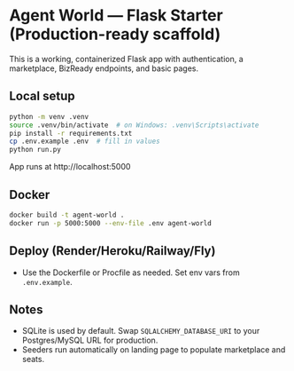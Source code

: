 # Agent World — Flask Starter (Production-ready scaffold)

This is a working, containerized Flask app with authentication, a marketplace, BizReady endpoints, and basic pages.

## Local setup

```bash
python -m venv .venv
source .venv/bin/activate  # on Windows: .venv\Scripts\activate
pip install -r requirements.txt
cp .env.example .env  # fill in values
python run.py
```

App runs at http://localhost:5000

## Docker

```bash
docker build -t agent-world .
docker run -p 5000:5000 --env-file .env agent-world
```

## Deploy (Render/Heroku/Railway/Fly)
- Use the Dockerfile or Procfile as needed. Set env vars from `.env.example`.

## Notes
- SQLite is used by default. Swap `SQLALCHEMY_DATABASE_URI` to your Postgres/MySQL URL for production.
- Seeders run automatically on landing page to populate marketplace and seats.
